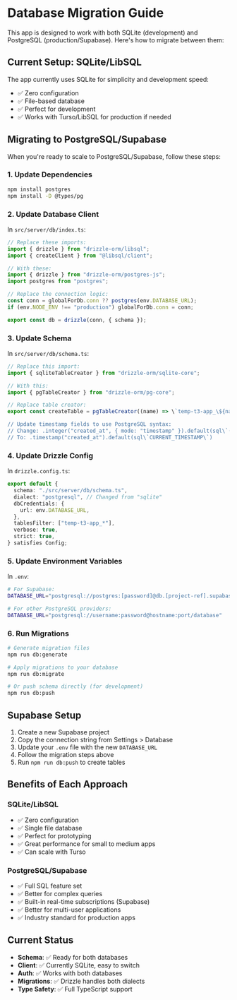 # Database Migration Guide

This app is designed to work with both SQLite (development) and PostgreSQL (production/Supabase). Here's how to migrate between them:

## Current Setup: SQLite/LibSQL

The app currently uses SQLite for simplicity and development speed:
- ✅ Zero configuration
- ✅ File-based database
- ✅ Perfect for development
- ✅ Works with Turso/LibSQL for production if needed

## Migrating to PostgreSQL/Supabase

When you're ready to scale to PostgreSQL/Supabase, follow these steps:

### 1. Update Dependencies

```bash
npm install postgres
npm install -D @types/pg
```

### 2. Update Database Client

In `src/server/db/index.ts`:

```typescript
// Replace these imports:
import { drizzle } from "drizzle-orm/libsql";
import { createClient } from "@libsql/client";

// With these:
import { drizzle } from "drizzle-orm/postgres-js";
import postgres from "postgres";

// Replace the connection logic:
const conn = globalForDb.conn ?? postgres(env.DATABASE_URL);
if (env.NODE_ENV !== "production") globalForDb.conn = conn;

export const db = drizzle(conn, { schema });
```

### 3. Update Schema

In `src/server/db/schema.ts`:

```typescript
// Replace this import:
import { sqliteTableCreator } from "drizzle-orm/sqlite-core";

// With this:
import { pgTableCreator } from "drizzle-orm/pg-core";

// Replace table creator:
export const createTable = pgTableCreator((name) => \`temp-t3-app_\${name}\`);

// Update timestamp fields to use PostgreSQL syntax:
// Change: .integer("created_at", { mode: "timestamp" }).default(sql\`(unixepoch())\`)
// To: .timestamp("created_at").default(sql\`CURRENT_TIMESTAMP\`)
```

### 4. Update Drizzle Config

In `drizzle.config.ts`:

```typescript
export default {
  schema: "./src/server/db/schema.ts",
  dialect: "postgresql", // Changed from "sqlite"
  dbCredentials: {
    url: env.DATABASE_URL,
  },
  tablesFilter: ["temp-t3-app_*"],
  verbose: true,
  strict: true,
} satisfies Config;
```

### 5. Update Environment Variables

In `.env`:

```bash
# For Supabase:
DATABASE_URL="postgresql://postgres:[password]@db.[project-ref].supabase.co:5432/postgres"

# For other PostgreSQL providers:
DATABASE_URL="postgresql://username:password@hostname:port/database"
```

### 6. Run Migrations

```bash
# Generate migration files
npm run db:generate

# Apply migrations to your database
npm run db:migrate

# Or push schema directly (for development)
npm run db:push
```

## Supabase Setup

1. Create a new Supabase project
2. Copy the connection string from Settings > Database
3. Update your `.env` file with the new `DATABASE_URL`
4. Follow the migration steps above
5. Run `npm run db:push` to create tables

## Benefits of Each Approach

### SQLite/LibSQL
- ✅ Zero configuration
- ✅ Single file database
- ✅ Perfect for prototyping
- ✅ Great performance for small to medium apps
- ✅ Can scale with Turso

### PostgreSQL/Supabase
- ✅ Full SQL feature set
- ✅ Better for complex queries
- ✅ Built-in real-time subscriptions (Supabase)
- ✅ Better for multi-user applications
- ✅ Industry standard for production apps

## Current Status

- **Schema**: ✅ Ready for both databases
- **Client**: ✅ Currently SQLite, easy to switch
- **Auth**: ✅ Works with both databases
- **Migrations**: ✅ Drizzle handles both dialects
- **Type Safety**: ✅ Full TypeScript support